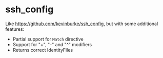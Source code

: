 # ssh_config

Like https://github.com/kevinburke/ssh_config, but with some additional features:
 - Partial support for `Match` directive
 - Support for "+", "-" and "^" modifiers 
 - Returns correct IdentityFiles
